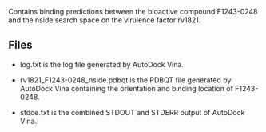 Contains binding predictions between the bioactive compound F1243-0248 and the nside search space on the virulence factor rv1821.

## Files

- log.txt is the log file generated by AutoDock Vina.

- rv1821_F1243-0248_nside.pdbqt is the PDBQT file generated by AutoDock Vina containing the orientation and binding location of F1243-0248.

- stdoe.txt is the combined STDOUT and STDERR output of AutoDock Vina.

